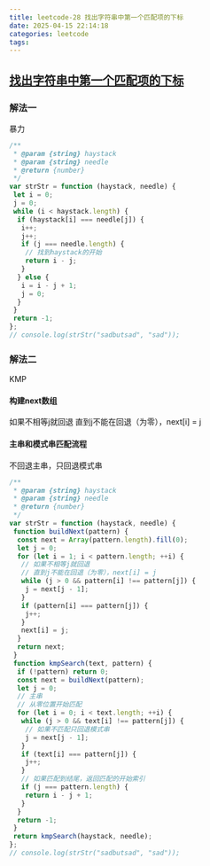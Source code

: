 ```yaml
---
title: leetcode-28 找出字符串中第一个匹配项的下标
date: 2025-04-15 22:14:18
categories: leetcode
tags:
---
```

## [找出字符串中第一个匹配项的下标](https://leetcode.cn/problems/find-the-index-of-the-first-occurrence-in-a-string/description/)

### 解法一

暴力

```js
/**
 * @param {string} haystack
 * @param {string} needle
 * @return {number}
 */
var strStr = function (haystack, needle) {
 let i = 0;
 j = 0;
 while (i < haystack.length) {
  if (haystack[i] === needle[j]) {
   i++;
   j++;
   if (j === needle.length) {
    // 找到haystack的开始
    return i - j;
   }
  } else {
   i = i - j + 1;
   j = 0;
  }
 }
 return -1;
};
// console.log(strStr("sadbutsad", "sad"));
```

### 解法二

KMP

#### 构建next数组

如果不相等j就回退
直到j不能在回退（为零），next[i] = j

#### 主串和模式串匹配流程

不回退主串，只回退模式串

```js
/**
 * @param {string} haystack
 * @param {string} needle
 * @return {number}
 */
var strStr = function (haystack, needle) {
 function buildNext(pattern) {
  const next = Array(pattern.length).fill(0);
  let j = 0;
  for (let i = 1; i < pattern.length; ++i) {
   // 如果不相等j就回退
   // 直到j不能在回退（为零），next[i] = j
   while (j > 0 && pattern[i] !== pattern[j]) {
    j = next[j - 1];
   }
   if (pattern[i] === pattern[j]) {
    j++;
   }
   next[i] = j;
  }
  return next;
 }
 function kmpSearch(text, pattern) {
  if (!pattern) return 0;
  const next = buildNext(pattern);
  let j = 0;
  // 主串
  // 从零位置开始匹配
  for (let i = 0; i < text.length; ++i) {
   while (j > 0 && text[i] !== pattern[j]) {
    // 如果不匹配只回退模式串
    j = next[j - 1];
   }
   if (text[i] === pattern[j]) {
    j++;
   }
   // 如果匹配到结尾，返回匹配的开始索引
   if (j === pattern.length) {
    return i - j + 1;
   }
  }
  return -1;
 }
 return kmpSearch(haystack, needle);
};
// console.log(strStr("sadbutsad", "sad"));
```
